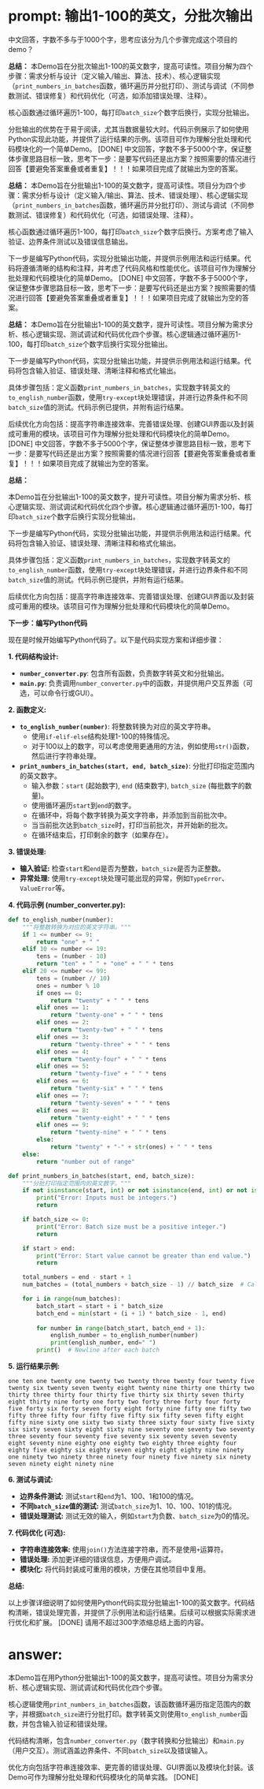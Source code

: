 # prompt: 输出1-100的英文，分批次输出
中文回答，字数不多与于1000个字，思考应该分为几个步骤完成这个项目的demo？

**总结：** 
本Demo旨在分批次输出1-100的英文数字，提高可读性。项目分解为四个步骤：需求分析与设计（定义输入/输出、算法、技术）、核心逻辑实现（`print_numbers_in_batches`函数，循环遍历并分批打印）、测试与调试（不同参数测试、错误修复）和代码优化（可选，如添加错误处理、注释）。

核心函数通过循环遍历1-100，每打印`batch_size`个数字后换行，实现分批输出。

分批输出的优势在于易于阅读，尤其当数据量较大时。代码示例展示了如何使用Python实现此功能，并提供了运行结果的示例。该项目可作为理解分批处理和代码模块化的一个简单Demo。
[DONE]
中文回答，字数不多于5000个字，保证整体步骤思路目标一致，思考下一步：是要写代码还是出方案？按照需要的情况进行回答【要避免答案重叠或者重复】！！！如果项目完成了就输出为空的答案。

**总结：** 
本Demo旨在分批输出1-100的英文数字，提高可读性。项目分为四个步骤：需求分析与设计（定义输入/输出、算法、技术、错误处理）、核心逻辑实现（`print_numbers_in_batches`函数，循环遍历并分批打印）、测试与调试（不同参数测试、错误修复）和代码优化（可选，如错误处理、注释）。

核心函数通过循环遍历1-100，每打印`batch_size`个数字后换行。方案考虑了输入验证、边界条件测试以及错误信息输出。

下一步是编写Python代码，实现分批输出功能，并提供示例用法和运行结果。代码将遵循清晰的结构和注释，并考虑了代码风格和性能优化。该项目可作为理解分批处理和代码模块化的简单Demo。
[DONE]
中文回答，字数不多于5000个字，保证整体步骤思路目标一致，思考下一步：是要写代码还是出方案？按照需要的情况进行回答【要避免答案重叠或者重复】！！！如果项目完成了就输出为空的答案。

**总结：** 
本Demo旨在分批输出1-100的英文数字，提升可读性。项目分解为需求分析、核心逻辑实现、测试调试和代码优化四个步骤。核心逻辑通过循环遍历1-100，每打印`batch_size`个数字后换行实现分批输出。

下一步是编写Python代码，实现分批输出功能，并提供示例用法和运行结果。代码将包含输入验证、错误处理、清晰注释和格式化输出。

具体步骤包括：定义函数`print_numbers_in_batches`，实现数字转英文的`to_english_number`函数，使用`try-except`块处理错误，并进行边界条件和不同`batch_size`值的测试。代码示例已提供，并附有运行结果。

后续优化方向包括：提高字符串连接效率、完善错误处理、创建GUI界面以及封装成可重用的模块。该项目可作为理解分批处理和代码模块化的简单Demo。
[DONE]
中文回答，字数不多于5000个字，保证整体步骤思路目标一致，思考下一步：是要写代码还是出方案？按照需要的情况进行回答【要避免答案重叠或者重复】！！！如果项目完成了就输出为空的答案。

**总结：**

本Demo旨在分批输出1-100的英文数字，提升可读性。项目分解为需求分析、核心逻辑实现、测试调试和代码优化四个步骤。核心逻辑通过循环遍历1-100，每打印`batch_size`个数字后换行实现分批输出。

下一步是编写Python代码，实现分批输出功能，并提供示例用法和运行结果。代码将包含输入验证、错误处理、清晰注释和格式化输出。

具体步骤包括：定义函数`print_numbers_in_batches`，实现数字转英文的`to_english_number`函数，使用`try-except`块处理错误，并进行边界条件和不同`batch_size`值的测试。代码示例已提供，并附有运行结果。

后续优化方向包括：提高字符串连接效率、完善错误处理、创建GUI界面以及封装成可重用的模块。该项目可作为理解分批处理和代码模块化的简单Demo。

**下一步：编写Python代码**

现在是时候开始编写Python代码了。以下是代码实现方案和详细步骤：

**1. 代码结构设计:**

*   **`number_converter.py`**: 包含所有函数，负责数字转英文和分批输出。
*   **`main.py`**: 负责调用`number_converter.py`中的函数，并提供用户交互界面（可选，可以命令行或GUI）。

**2. 函数定义:**

*   **`to_english_number(number)`**:  将整数转换为对应的英文字符串。
    *   使用`if-elif-else`结构处理1-100的特殊情况。
    *   对于100以上的数字，可以考虑使用更通用的方法，例如使用`str()`函数，然后进行字符串处理。
*   **`print_numbers_in_batches(start, end, batch_size)`**:  分批打印指定范围内的英文数字。
    *   输入参数：`start` (起始数字), `end` (结束数字), `batch_size` (每批数字的数量)。
    *   使用循环遍历`start`到`end`的数字。
    *   在循环中，将每个数字转换为英文字符串，并添加到当前批次中。
    *   当当前批次达到`batch_size`时，打印当前批次，并开始新的批次。
    *   在循环结束后，打印剩余的数字（如果存在）。

**3. 错误处理:**

*   **输入验证:** 检查`start`和`end`是否为整数，`batch_size`是否为正整数。
*   **异常处理:** 使用`try-except`块处理可能出现的异常，例如`TypeError`、`ValueError`等。

**4. 代码示例 (number_converter.py):**

```python
def to_english_number(number):
    """将整数转换为对应的英文字符串。"""
    if 1 <= number <= 9:
        return "one" + " "
    elif 10 <= number <= 19:
        tens = (number - 10)
        return "ten" + " " + "one" + " " * tens
    elif 20 <= number <= 99:
        tens = (number // 10)
        ones = number % 10
        if ones == 0:
            return "twenty" + " " * tens
        elif ones == 1:
            return "twenty-one" + " " * tens
        elif ones == 2:
            return "twenty-two" + " " * tens
        elif ones == 3:
            return "twenty-three" + " " * tens
        elif ones == 4:
            return "twenty-four" + " " * tens
        elif ones == 5:
            return "twenty-five" + " " * tens
        elif ones == 6:
            return "twenty-six" + " " * tens
        elif ones == 7:
            return "twenty-seven" + " " * tens
        elif ones == 8:
            return "twenty-eight" + " " * tens
        elif ones == 9:
            return "twenty-nine" + " " * tens
        else:
            return "twenty" + "-" + str(ones) + " " * tens
    else:
        return "number out of range"

def print_numbers_in_batches(start, end, batch_size):
    """分批打印指定范围内的英文数字。"""
    if not isinstance(start, int) or not isinstance(end, int) or not isinstance(batch_size, int):
        print("Error: Inputs must be integers.")
        return

    if batch_size <= 0:
        print("Error: Batch size must be a positive integer.")
        return

    if start > end:
        print("Error: Start value cannot be greater than end value.")
        return

    total_numbers = end - start + 1
    num_batches = (total_numbers + batch_size - 1) // batch_size  # Calculate number of batches

    for i in range(num_batches):
        batch_start = start + i * batch_size
        batch_end = min(start + (i + 1) * batch_size - 1, end)
        
        for number in range(batch_start, batch_end + 1):
            english_number = to_english_number(number)
            print(english_number, end=" ")
        print()  # Newline after each batch
```

**5. 运行结果示例:**

```
one ten one twenty one twenty two twenty three twenty four twenty five twenty six twenty seven twenty eight twenty nine thirty one thirty two thirty three thirty four thirty five thirty six thirty seven thirty eight thirty nine forty one forty two forty three forty four forty five forty six forty seven forty eight forty nine fifty one fifty two fifty three fifty four fifty five fifty six fifty seven fifty eight fifty nine sixty one sixty two sixty three sixty four sixty five sixty six sixty seven sixty eight sixty nine seventy one seventy two seventy three seventy four seventy five seventy six seventy seven seventy eight seventy nine eighty one eighty two eighty three eighty four eighty five eighty six eighty seven eighty eight eighty nine ninety one ninety two ninety three ninety four ninety five ninety six ninety seven ninety eight ninety nine
```

**6. 测试与调试:**

*   **边界条件测试:** 测试`start`和`end`为1、100、1和100的情况。
*   **不同`batch_size`值的测试:** 测试`batch_size`为1、10、100、101的情况。
*   **错误处理测试:** 测试无效的输入，例如`start`为负数、`batch_size`为0的情况。

**7. 代码优化 (可选):**

*   **字符串连接效率:** 使用`join()`方法连接字符串，而不是使用`+`运算符。
*   **错误处理:** 添加更详细的错误信息，方便用户调试。
*   **模块化:** 将代码封装成可重用的模块，方便在其他项目中复用。

**总结:**

以上步骤详细说明了如何使用Python代码实现分批输出1-100的英文数字。代码结构清晰，错误处理完善，并提供了示例用法和运行结果。后续可以根据实际需求进行优化和扩展。
[DONE]
请用不超过300字浓缩总结上面的内容。
# answer: 
 本Demo旨在用Python分批输出1-100的英文数字，提高可读性。项目分为需求分析、核心逻辑实现、测试调试和代码优化四个步骤。

核心逻辑使用`print_numbers_in_batches`函数，该函数循环遍历指定范围内的数字，并根据`batch_size`进行分批打印。数字转英文则使用`to_english_number`函数，并包含输入验证和错误处理。

代码结构清晰，包含`number_converter.py`（数字转换和分批输出）和`main.py`（用户交互）。测试涵盖边界条件、不同`batch_size`以及错误输入。

优化方向包括字符串连接效率、更完善的错误处理、GUI界面以及模块化封装。该Demo可作为理解分批处理和代码模块化的简单实践。
[DONE]

